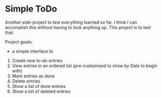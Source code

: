 # Simple ToDo

Another side-project to test everything learned so far. I think I can accomplish this without having to look anything up. This project is to test that.

Project goals:

-   a simple interface to

1. Create new to-do entries
2. View entries in an ordered list (pre-customised to show by Date to begin with)
3. Mark entries as done
4. Delete entries
5. Show a list of done entries
6. Show a list of deleted entries
